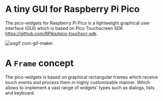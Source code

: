 # A tiny GUI for Raspberry Pi Pico

The pico-widgets for Raspberry Pi Pico is a lightweight graphical user interface (GUI) which is based on Pico Touchscreen SDK https://github.com/RPiks/pico-touchscr-sdk.

![ezgif com-gif-maker](https://user-images.githubusercontent.com/47501785/222281277-1e1728ff-b3ee-47b6-bffb-2733d18e556b.gif)

# A `Frame` concept
The pico-widgets is based on graphical rectangular frames which receive touch events and process them in highly customizable manner. Which allows to implement a vast range of widgets' types such as dialogs, lists and keyboard.

